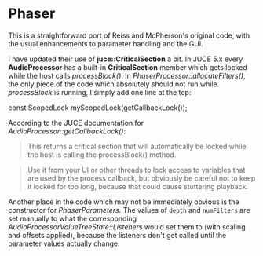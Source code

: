 # Phaser
This is a straightforward port of Reiss and McPherson's original code, with the usual enhancements to parameter handling and the GUI.

I have updated their use of **juce::CriticalSection** a bit. In JUCE 5.x every **AudioProcessor** has a built-in **CriticalSection** member which gets locked while the host calls *processBlock()*. In *PhaserProcessor::allocateFilters()*, the only piece of the code which absolutely should not run while *processBlock* is running, I simply add one line at the top:

  const ScopedLock myScopedLock(getCallbackLock());

According to the JUCE documentation for *AudioProcessor::getCallbackLock()*:

> This returns a critical section that will automatically be locked while the host is calling the processBlock() method.

> Use it from your UI or other threads to lock access to variables that are used by the process callback, but obviously be careful not to keep it locked for too long, because that could cause stuttering playback.

Another place in the code which may not be immediately obvious is the constructor for *PhaserParameters*. The values of `depth` and `numFilters` are set manually to what the corresponding *AudioProcessorValueTreeState::Listener*s would set them to (with scaling and offsets applied), because the listeners don't get called until the parameter values actually change.

